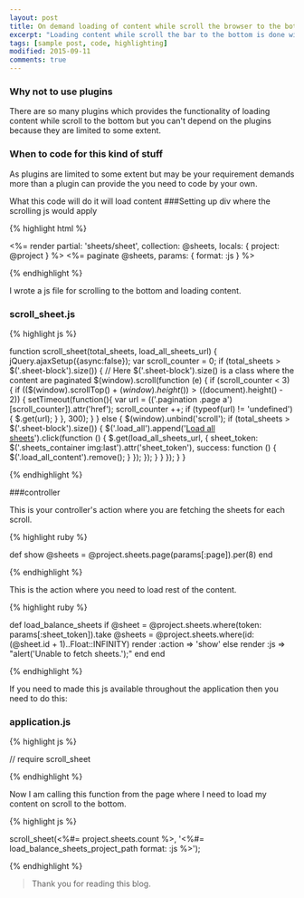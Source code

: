 ```yaml
---
layout: post
title: On demand loading of content while scroll the browser to the bottom
excerpt: "Loading content while scroll the bar to the bottom is done with the help of pagination"
tags: [sample post, code, highlighting]
modified: 2015-09-11
comments: true
---
```


### Why not to use plugins

There are so many plugins which provides the functionality of loading content while scroll to the bottom but you can't depend on the plugins because they are limited to some extent.

### When to code for this kind of stuff

As plugins are limited to some extent but may be your requirement demands more than a plugin can provide the you need to code by your own.

What this code will do it will load content
###Setting up div where the scrolling js would apply

{% highlight html %}

<div class="row sheets_container">
  <%= render partial: 'sheets/sheet', collection: @sheets, locals: { project: @project } %>
  <%= paginate @sheets, params: { format: :js } %>
</div>
<div class="load_all text-right form-group">
</div>

{% endhighlight %}

I wrote a js file for scrolling to the bottom and loading content.

### scroll_sheet.js

{% highlight js %}

function scroll_sheet(total_sheets, load_all_sheets_url) {
    jQuery.ajaxSetup({async:false});
    var scroll_counter = 0;
    if (total_sheets > $('.sheet-block').size()) { // Here $('.sheet-block').size() is a class where the content are paginated
        $(window).scroll(function (e) {
            if (scroll_counter < 3) {
                if (($(window).scrollTop() + $(window).height()) > ($(document).height() - 2)) {
                    setTimeout(function(){
                        var url = $($('.pagination .page a')[scroll_counter]).attr('href');
                        scroll_counter ++;
                        if (typeof(url) != 'undefined') {
                            $.get(url);
                        }
                    }, 300);
                }
            } else {
                $(window).unbind('scroll');
                if (total_sheets > $('.sheet-block').size()) {
                    $('.load_all').append('<a class="btn btn-default btn-lg load_all_content" href="javascript:void(0)">Load all sheets</a>').click(function () {
                        $.get(load_all_sheets_url, {
                            sheet_token: $('.sheets_container img:last').attr('sheet_token'),
                            success: function () {
                                $('.load_all_content').remove();
                            }
                        });
                    });
                }
            }
        });
    }
}


{% endhighlight %}

###controller

This is your controller's action where you are fetching the sheets for each scroll.

{% highlight ruby %}

 def show
    @sheets = @project.sheets.page(params[:page]).per(8)
 end

{% endhighlight %}

This is the action where you need to load rest of the content.

{% highlight ruby %}

  def load_balance_sheets
    if @sheet = @project.sheets.where(token: params[:sheet_token]).take
      @sheets = @project.sheets.where(id: (@sheet.id + 1)..Float::INFINITY)
      render :action => 'show'
    else
      render :js => "alert('Unable to fetch sheets.');"
    end
  end

{% endhighlight %}


If you need to made this js available throughout the application then you need to do this:

### application.js

{% highlight js %}

  // require scroll_sheet

{% endhighlight %}

Now I am calling this function from the page where I need to load my content on scroll to the bottom.

{% highlight js %}

scroll_sheet(<%#= project.sheets.count %>, '<%#= load_balance_sheets_project_path format: :js %>');

{% endhighlight %}

> Thank you for reading this blog.

